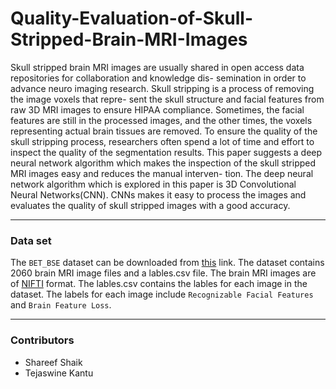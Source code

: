 # Quality-Evaluation-of-Skull-Stripped-Brain-MRI-Images
Skull stripped brain MRI images are usually shared in open
access data repositories for collaboration and knowledge dis-
semination in order to advance neuro imaging research. Skull
stripping is a process of removing the image voxels that repre-
sent the skull structure and facial features from raw 3D MRI
images to ensure HIPAA compliance. Sometimes, the facial
features are still in the processed images, and the other times,
the voxels representing actual brain tissues are removed. To
ensure the quality of the skull stripping process, researchers
often spend a lot of time and effort to inspect the quality of
the segmentation results. This paper suggests a deep neural
network algorithm which makes the inspection of the skull
stripped MRI images easy and reduces the manual interven-
tion. The deep neural network algorithm which is explored
in this paper is 3D Convolutional Neural Networks(CNN).
CNNs makes it easy to process the images and evaluates the
quality of skull stripped images with a good accuracy.

---
### Data set
The `BET_BSE` dataset can be downloaded from [this](https://dyslexia.computing.clemson.edu/BET_BSE/) link. The dataset contains 2060 brain MRI image files and a lables.csv file. The brain MRI images are of [NIFTI](https://www.google.com/url?sa=t&rct=j&q=&esrc=s&source=web&cd=&cad=rja&uact=8&ved=2ahUKEwim1OSJh-T-AhV5nGoFHQFDAOYQjBB6BAgMEAE&url=https%3A%2F%2Fnifti.nimh.nih.gov%2Fnifti-1%2F&usg=AOvVaw0VSywKKASUHDZWjCMAhcJ2) format. The lables.csv contains the lables for each image in the dataset. The labels for each image include `Recognizable Facial Features` and `Brain Feature Loss`.



---

### Contributors
* Shareef Shaik
* Tejaswine Kantu

